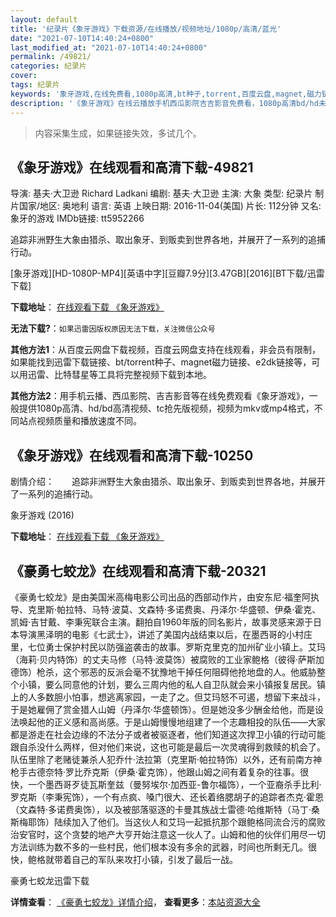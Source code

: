 ```yaml
---
layout: default
title: '纪录片《象牙游戏》下载资源/在线播放/视频地址/1080p/高清/蓝光'
date: "2021-07-10T14:40:24+0800"
last_modified_at: "2021-07-10T14:40:24+0800"
permalink: /49821/
categories: 纪录片
cover:
tags: 纪录片
keywords: '象牙游戏,在线免费看,1080p高清,bt种子,torrent,百度云盘,magnet,磁力链,迅雷下载资源'
description: '《象牙游戏》在线云播放手机西瓜影院吉吉影音免费看，1080p高清bd/hd未删减完整版和tc抢先枪版，mkv/mp4格式，附带bt/torrent种子、magnet/磁力链、百度云盘、网盘资源迅雷下载链接'
---
```


>内容采集生成，如果链接失效，多试几个。


## 《象牙游戏》在线观看和高清下载-49821

导演: 基夫·大卫逊 Richard Ladkani 编剧: 基夫·大卫逊 主演: 大象 类型: 纪录片 制片国家/地区: 奥地利 语言: 英语 上映日期: 2016-11-04(美国) 片长: 112分钟 又名: 象牙的游戏 IMDb链接: tt5952266

追踪非洲野生大象由猎杀、取出象牙、到贩卖到世界各地，并展开了一系列的追捕行动。


[象牙游戏][HD-1080P-MP4][英语中字][豆瓣7.9分][3.47GB][2016][BT下载/迅雷下载]

**下载地址**： [在线观看下载 《象牙游戏》](https://www.btdx8.com/torrent/the_ivory_game_2016.html) 


**无法下载?**：`如果迅雷因版权原因无法下载，关注微信公众号 `

**其他方法1**：从百度云网盘下载视频，百度云网盘支持在线观看，非会员有限制，如果能找到迅雷下载链接、bt/torrent种子、magnet磁力链接、e2dk链接等，可以用迅雷、比特彗星等工具将完整视频下载到本地。

**其他方法2**：用手机云播、西瓜影院、吉吉影音等在线免费观看《象牙游戏》，一般提供1080p高清、hd/bd高清视频、tc抢先版视频，视频为mkv或mp4格式，不同站点视频质量和播放速度不同。


## 《象牙游戏》在线观看和高清下载-10250

剧情介绍：　　追踪非洲野生大象由猎杀、取出象牙、到贩卖到世界各地，并展开了一系列的追捕行动。


象牙游戏 (2016)

**下载地址**： [在线观看下载 《象牙游戏》](https://www.btbtdy.me/btdy/dy8486.html) 


## 《豪勇七蛟龙》在线观看和高清下载-20321

《豪勇七蛟龙》是由美国米高梅电影公司出品的西部动作片，由安东尼·福奎阿执导、克里斯·帕拉特、马特·波莫、文森特·多诺费奥、丹泽尔·华盛顿、伊桑·霍克、凯姆·吉甘戴、李秉宪联合主演。翻拍自1960年版的同名影片，故事灵感来源于日本导演黑泽明的电影《七武士》，讲述了美国内战结束以后，在墨西哥的小村庄里，七位勇士保护村民以防强盗袭击的故事。罗斯克里克的加州矿业小镇上。艾玛（海莉·贝内特饰）的丈夫马修（马特·波莫饰）被腐败的工业家鲍格（彼得·萨斯加德饰）枪杀，这个邪恶的反派会毫不犹豫地干掉任何阻碍他抢地盘的人。他威胁整个小镇，要么同意他的计划，要么三周内他的私人自卫队就会来小镇报复居民。镇上的人多数胆小怕事，想逃离家园，一走了之。但艾玛怒不可遏，想留下来战斗，于是她雇佣了赏金猎人山姆（丹泽尔·华盛顿饰）。但是她没多少酬金给他，而是设法唤起他的正义感和高尚感。于是山姆慢慢地组建了一个志趣相投的队伍——大家都是游走在社会边缘的不法分子或者被驱逐者，他们知道这次捍卫小镇的行动可能跟自杀没什么两样，但对他们来说，这也可能是最后一次灵魂得到救赎的机会了。队伍里除了老赌徒兼杀人犯乔什·法拉第（克里斯·帕拉特饰）以外，还有前南方神枪手古德奈特·罗比乔克斯（伊桑·霍克饰），他跟山姆之间有着复杂的往事。很快，一个墨西哥歹徒瓦斯奎兹（曼努埃尔·加西亚-鲁尔福饰），一个亚裔杀手比利·罗克斯（李秉宪饰），一个有点疯、嗓门很大、还长着络腮胡子的追踪者杰克·霍恩（文森特·多诺费奥饰），以及被部落驱逐的卡曼其族战士雷德·哈维斯特（马丁·桑斯梅耶饰）陆续加入了他们。当这伙人和艾玛一起抵抗那个跟鲍格同流合污的腐败治安官时，这个贪婪的地产大亨开始注意这一伙人了。山姆和他的伙伴们用尽一切方法训练为数不多的一些村民，他们根本没有多余的武器，时间也所剩无几。很快，鲍格就带着自己的军队来攻打小镇，引发了最后一战。


豪勇七蛟龙迅雷下载

**详情查看**： [《豪勇七蛟龙》详情介绍](/movie/20321/)， **查看更多**：[本站资源大全](/movie/t/all/)

